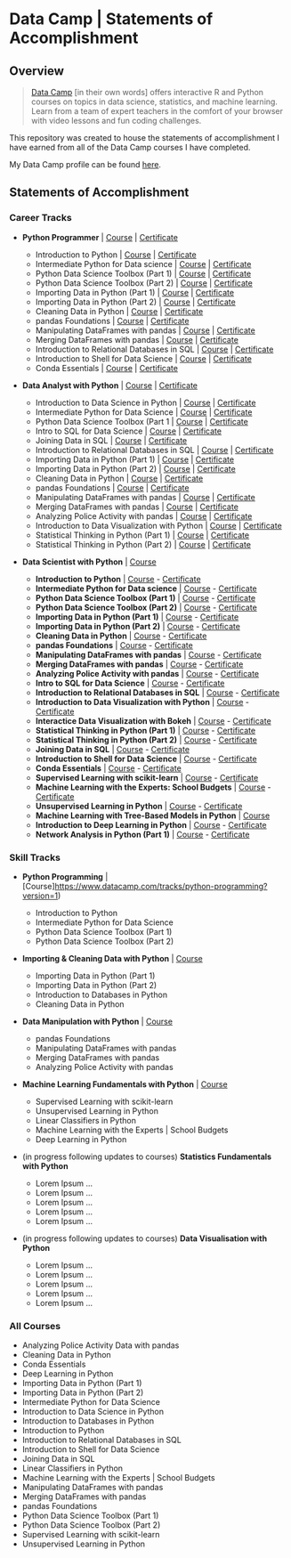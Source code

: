 # Data Camp | Statements of Accomplishment

## Overview

> [Data Camp](https://www.datacamp.com/home) [in their own words] offers interactive R and Python courses on topics in data science, statistics, and machine learning. Learn from a team of expert teachers in the comfort of your browser with video lessons and fun coding challenges.

This repository was created to house the statements of accomplishment I have earned from all of the Data Camp courses I have completed.

My Data Camp profile can be found [here](https://www.datacamp.com/profile/MatthewWilliamNoble).

## Statements of Accomplishment

### Career Tracks

- **Python Programmer** | [Course](https://www.datacamp.com/tracks/python-programmer?version=2) | [Certificate](https://www.datacamp.com/statement-of-accomplishment/track/961404b7132ff372f1eb8511949689da762dff66)
	- Introduction to Python | [Course](https://www.datacamp.com/courses/intro-to-python-for-data-science) | [Certificate](https://www.datacamp.com/statement-of-accomplishment/course/4c242c73d5e22b24130f989b0d38541bdb8a271e)
	- Intermediate Python for Data science | [Course](https://www.datacamp.com/courses/intermediate-python-for-data-science) | [Certificate](https://www.datacamp.com/statement-of-accomplishment/course/0713cbee35e43fb9a135f20ae9f115608e1de9a2)
	- Python Data Science Toolbox (Part 1) | [Course](https://www.datacamp.com/courses/python-data-science-toolbox-part-1) | [Certificate](https://www.datacamp.com/statement-of-accomplishment/course/6b9760e2b783d61f7de19081263f2f9cee7c059b)
	- Python Data Science Toolbox (Part 2) | [Course](https://www.datacamp.com/courses/python-data-science-toolbox-part-2) | [Certificate](https://www.datacamp.com/statement-of-accomplishment/course/f8576fa73c57c4903c68b6e6cb7261f5f35fa01c)
	- Importing Data in Python (Part 1) | [Course](https://www.datacamp.com/courses/importing-data-in-python-part-1) | [Certificate](https://www.datacamp.com/statement-of-accomplishment/course/49647ce54a41fbf003806d18b4f25932c8500bfa)
	- Importing Data in Python (Part 2) | [Course](https://www.datacamp.com/courses/importing-data-in-python-part-2) | [Certificate](https://www.datacamp.com/statement-of-accomplishment/course/3d18052728fada118f46688a2298e03bf2f4be0b)
	- Cleaning Data in Python | [Course](https://www.datacamp.com/courses/cleaning-data-in-python) | [Certificate](https://www.datacamp.com/statement-of-accomplishment/course/0e0a12775a37ceb874c496637ab9d4bc75a31051)
	- pandas Foundations | [Course](https://www.datacamp.com/courses/pandas-foundations) | [Certificate](https://www.datacamp.com/statement-of-accomplishment/course/745a95bb8fd01c55159ddb4659ef1aee112c34ce)
	- Manipulating DataFrames with pandas | [Course](https://www.datacamp.com/courses/manipulating-dataframes-with-pandas) | [Certificate](https://www.datacamp.com/statement-of-accomplishment/course/94b9695aed0f6581754b42f14d78c5d7558e2823)
	- Merging DataFrames with pandas | [Course](https://www.datacamp.com/courses/merging-dataframes-with-pandas) | [Certificate](https://www.datacamp.com/statement-of-accomplishment/course/60bf3e5b0d8116b22c4a99a056455a8216a4c4fa)
	- Introduction to Relational Databases in SQL | [Course](https://www.datacamp.com/courses/introduction-to-relational-databases-in-sql) | [Certificate](https://www.datacamp.com/statement-of-accomplishment/course/08af6218cb8d2fe330e95777671f60f7f8f03fdc)
	- Introduction to Shell for Data Science | [Course](https://www.datacamp.com/courses/introduction-to-shell-for-data-science) | [Certificate](https://www.datacamp.com/statement-of-accomplishment/course/3cd4bd4507c48fcbb78502286b44a4a96a8c3bf6)
	- Conda Essentials | [Course](https://www.datacamp.com/courses/conda-essentials) | [Certificate](https://www.datacamp.com/statement-of-accomplishment/course/6241ca1d6feb02453b492a249ae284bb712cd73a)

-  **Data Analyst with Python** | [Course](https://www.datacamp.com/tracks/data-analyst-with-python?version=2) | [Certificate](https://www.datacamp.com/statement-of-accomplishment/track/3b3c0a391e9f7dcdc6ce5cf9d6c0d38ecabf5ff7)
	- Introduction to Data Science in Python | [Course](https://www.datacamp.com/courses/introduction-to-data-science-in-python) | [Certificate](https://www.datacamp.com/statement-of-accomplishment/course/f0ef3884c6810815cb2ae4c4445d854389ca0a59)
	- Intermediate Python for Data Science | [Course](https://www.datacamp.com/courses/intermediate-python-for-data-science) | [Certificate](https://www.datacamp.com/statement-of-accomplishment/course/0713cbee35e43fb9a135f20ae9f115608e1de9a2)
	- Python Data Science Toolbox (Part 1 | [Course](https://www.datacamp.com/courses/python-data-science-toolbox-part-1) | [Certificate](https://www.datacamp.com/statement-of-accomplishment/course/6b9760e2b783d61f7de19081263f2f9cee7c059b)
  	- Intro to SQL for Data Science | [Course](https://www.datacamp.com/courses/intro-to-sql-for-data-science) | [Certificate](https://www.datacamp.com/statement-of-accomplishment/course/a80f05b7903d00decfafe9a6da9cb242284756d8)
  	- Joining Data in SQL | [Course](https://www.datacamp.com/courses/joining-data-in-postgresql) | [Certificate](https://www.datacamp.com/statement-of-accomplishment/course/028454c9ce2222d509283a29db1808a843734b4a)
  	- Introduction to Relational Databases in SQL | [Course](https://www.datacamp.com/courses/introduction-to-relational-databases-in-sql) | [Certificate](https://www.datacamp.com/statement-of-accomplishment/course/08af6218cb8d2fe330e95777671f60f7f8f03fdc)
  	- Importing Data in Python (Part 1) | [Course](https://www.datacamp.com/courses/importing-data-in-python-part-1) | [Certificate](https://www.datacamp.com/statement-of-accomplishment/course/49647ce54a41fbf003806d18b4f25932c8500bfa)
  	- Importing Data in Python (Part 2) | [Course](https://www.datacamp.com/courses/importing-data-in-python-part-2) | [Certificate](https://www.datacamp.com/statement-of-accomplishment/course/3d18052728fada118f46688a2298e03bf2f4be0b)
  	- Cleaning Data in Python | [Course](https://www.datacamp.com/courses/cleaning-data-in-python) | [Certificate](https://www.datacamp.com/statement-of-accomplishment/course/0e0a12775a37ceb874c496637ab9d4bc75a31051)
  	- pandas Foundations | [Course](https://www.datacamp.com/courses/pandas-foundations) | [Certificate](https://www.datacamp.com/statement-of-accomplishment/course/745a95bb8fd01c55159ddb4659ef1aee112c34ce)
  	- Manipulating DataFrames with pandas | [Course](https://www.datacamp.com/courses/manipulating-dataframes-with-pandas) | [Certificate](https://www.datacamp.com/statement-of-accomplishment/course/94b9695aed0f6581754b42f14d78c5d7558e2823)
  	- Merging DataFrames with pandas | [Course](https://www.datacamp.com/courses/merging-dataframes-with-pandas) | [Certificate](https://www.datacamp.com/statement-of-accomplishment/course/60bf3e5b0d8116b22c4a99a056455a8216a4c4fa)
  	- Analyzing Police Activity with pandas | [Course](https://www.datacamp.com/courses/analyzing-police-activity-with-pandas) | [Certificate](https://www.datacamp.com/statement-of-accomplishment/course/f6939d775818dfa9210a3841a83d4fb6c10c4676)
  	- Introduction to Data Visualization with Python | [Course](https://www.datacamp.com/courses/introduction-to-data-visualization-with-python) | [Certificate](https://www.datacamp.com/statement-of-accomplishment/course/7e8174657c28ce9cb89a896ae39d2d91e55ac54a)
  	- Statistical Thinking in Python (Part 1) | [Course](datacamp.com/courses/statistical-thinking-in-python-part-1) | [Certificate](https://www.datacamp.com/statement-of-accomplishment/course/741903ed33326bee1a07a0a95869488ce2e1632f)
  	- Statistical Thinking in Python (Part 2) | [Course](https://www.datacamp.com/courses/statistical-thinking-in-python-part-2) | [Certificate](https://www.datacamp.com/statement-of-accomplishment/course/eefd01f70abbaf195460a3f9aa1e1440be4eb558)

- **Data Scientist with Python** | [Course](https://www.datacamp.com/tracks/data-scientist-with-python?version=2)
	- **Introduction to Python** | [Course](https://www.datacamp.com/courses/intro-to-python-for-data-science) - [Certificate](https://www.datacamp.com/statement-of-accomplishment/course/4c242c73d5e22b24130f989b0d38541bdb8a271e)
	- **Intermediate Python for Data science** | [Course](https://www.datacamp.com/courses/intermediate-python-for-data-science) - [Certificate](https://www.datacamp.com/statement-of-accomplishment/course/0713cbee35e43fb9a135f20ae9f115608e1de9a2)
	- **Python Data Science Toolbox (Part 1)** | [Course](https://www.datacamp.com/courses/python-data-science-toolbox-part-1) - [Certificate](https://www.datacamp.com/statement-of-accomplishment/course/6b9760e2b783d61f7de19081263f2f9cee7c059b)
	- **Python Data Science Toolbox (Part 2)** | [Course](https://www.datacamp.com/courses/python-data-science-toolbox-part-2) - [Certificate](https://www.datacamp.com/statement-of-accomplishment/course/f8576fa73c57c4903c68b6e6cb7261f5f35fa01c)
	- **Importing Data in Python (Part 1)** | [Course](https://www.datacamp.com/courses/importing-data-in-python-part-1) - [Certificate](https://www.datacamp.com/statement-of-accomplishment/course/49647ce54a41fbf003806d18b4f25932c8500bfa)
	- **Importing Data in Python (Part 2)** | [Course](https://www.datacamp.com/courses/importing-data-in-python-part-2) - [Certificate](https://www.datacamp.com/statement-of-accomplishment/course/3d18052728fada118f46688a2298e03bf2f4be0b)
	- **Cleaning Data in Python** | [Course](https://www.datacamp.com/courses/cleaning-data-in-python) - [Certificate](https://www.datacamp.com/statement-of-accomplishment/course/0e0a12775a37ceb874c496637ab9d4bc75a31051)
	- **pandas Foundations** | [Course](https://www.datacamp.com/courses/pandas-foundations) - [Certificate](https://www.datacamp.com/statement-of-accomplishment/course/745a95bb8fd01c55159ddb4659ef1aee112c34ce)
  	- **Manipulating DataFrames with pandas** | [Course](https://www.datacamp.com/courses/manipulating-dataframes-with-pandas) - [Certificate](https://www.datacamp.com/statement-of-accomplishment/course/94b9695aed0f6581754b42f14d78c5d7558e2823)
  	- **Merging DataFrames with pandas** | [Course](https://www.datacamp.com/courses/merging-dataframes-with-pandas) - [Certificate](https://www.datacamp.com/statement-of-accomplishment/course/60bf3e5b0d8116b22c4a99a056455a8216a4c4fa)
  	- **Analyzing Police Activity with pandas** | [Course](https://www.datacamp.com/courses/analyzing-police-activity-with-pandas) - [Certificate](https://www.datacamp.com/statement-of-accomplishment/course/f6939d775818dfa9210a3841a83d4fb6c10c4676)
  	- **Intro to SQL for Data Science** | [Course](https://www.datacamp.com/courses/intro-to-sql-for-data-science) - [Certificate](https://www.datacamp.com/statement-of-accomplishment/course/a80f05b7903d00decfafe9a6da9cb242284756d8)
	- **Introduction to Relational Databases in SQL** | [Course](https://www.datacamp.com/courses/introduction-to-relational-databases-in-sql) - [Certificate](https://www.datacamp.com/statement-of-accomplishment/course/08af6218cb8d2fe330e95777671f60f7f8f03fdc)
  	- **Introduction to Data Visualization with Python** | [Course](https://www.datacamp.com/courses/introduction-to-data-visualization-with-python) - [Certificate](https://www.datacamp.com/statement-of-accomplishment/course/7e8174657c28ce9cb89a896ae39d2d91e55ac54a)
	- **Interactice Data Visualization with Bokeh** | [Course](https://www.datacamp.com/courses/interactive-data-visualization-with-bokeh) - [Certificate](https://www.datacamp.com/statement-of-accomplishment/course/a18e281d287c1019069b725475b152fa27b1e21a)
  	- **Statistical Thinking in Python (Part 1)** | [Course](datacamp.com/courses/statistical-thinking-in-python-part-1) - [Certificate](https://www.datacamp.com/statement-of-accomplishment/course/741903ed33326bee1a07a0a95869488ce2e1632f)
  	- **Statistical Thinking in Python (Part 2)** | [Course](https://www.datacamp.com/courses/statistical-thinking-in-python-part-2) - [Certificate](https://www.datacamp.com/statement-of-accomplishment/course/eefd01f70abbaf195460a3f9aa1e1440be4eb558)
  	- **Joining Data in SQL** | [Course](https://www.datacamp.com/courses/joining-data-in-postgresql) - [Certificate](https://www.datacamp.com/statement-of-accomplishment/course/028454c9ce2222d509283a29db1808a843734b4a)
	- **Introduction to Shell for Data Science** | [Course](https://www.datacamp.com/courses/introduction-to-shell-for-data-science) - [Certificate](https://www.datacamp.com/statement-of-accomplishment/course/3cd4bd4507c48fcbb78502286b44a4a96a8c3bf6)
	- **Conda Essentials** | [Course](https://www.datacamp.com/courses/conda-essentials) - [Certificate](https://www.datacamp.com/statement-of-accomplishment/course/6241ca1d6feb02453b492a249ae284bb712cd73a)
	- **Supervised Learning with scikit-learn** | [Course](https://www.datacamp.com/courses/supervised-learning-with-scikit-learn) - [Certificate](https://www.datacamp.com/statement-of-accomplishment/course/2d4912c971b27bd75a5fe816b53d8f9d7c109d99)
	- **Machine Learning with the Experts: School Budgets** | [Course](https://www.datacamp.com/courses/machine-learning-with-the-experts-school-budgets) - [Certificate](https://www.datacamp.com/statement-of-accomplishment/course/c4a5505fa9f08be13fefec73bbc8634a0344fdb9)
	- **Unsupervised Learning in Python** | [Course](https://www.datacamp.com/courses/unsupervised-learning-in-python) - [Certificate](https://www.datacamp.com/statement-of-accomplishment/course/f4aa8c15bfee754a3a03ceaf9d54c570cdd5a6ac)
	- **Machine Learning with Tree-Based Models in Python** | [Course](https://www.datacamp.com/courses/machine-learning-with-tree-based-models-in-python)
	- **Introduction to Deep Learning in Python** | [Course](https://www.datacamp.com/courses/deep-learning-in-python) - [Certificate](https://www.datacamp.com/statement-of-accomplishment/course/d8e8729ed4a013b20d3165a6ea33010619d08032)
	- **Network Analysis in Python (Part 1)** | [Course](https://www.datacamp.com/courses/network-analysis-in-python-part-1) - [Certificate](https://www.datacamp.com/statement-of-accomplishment/course/e85bb41c526d71d6d71d70c622453eac90e0f11b)

### Skill Tracks

- **Python Programming** | [Course]https://www.datacamp.com/tracks/python-programming?version=1)
	- Introduction to Python
	- Intermediate Python for Data Science
	- Python Data Science Toolbox (Part 1)
	- Python Data Science Toolbox (Part 2)
  
- **Importing & Cleaning Data with Python** | [Course](https://www.datacamp.com/tracks/importing-cleaning-data-with-python?version=1)
	- Importing Data in Python (Part 1)
	- Importing Data in Python (Part 2)
	- Introduction to Databases in Python
	- Cleaning Data in Python
  
- **Data Manipulation with Python** | [Course](https://www.datacamp.com/tracks/data-manipulation-with-python?version=1)
	- pandas Foundations
	- Manipulating DataFrames with pandas
	- Merging DataFrames with pandas
	- Analyzing Police Activity with pandas
  
- **Machine Learning Fundamentals with Python** | [Course](https://www.datacamp.com/tracks/machine-learning-fundamentals-with-python?version=1)
	- Supervised Learning with scikit-learn
	- Unsupervised Learning in Python
	- Linear Classifiers in Python
	- Machine Learning with the Experts | School Budgets
	- Deep Learning in Python
  
- (in progress following updates to courses) **Statistics Fundamentals with Python**
	- Lorem Ipsum ...
	- Lorem Ipsum ...
	- Lorem Ipsum ...
	- Lorem Ipsum ...
	- Lorem Ipsum ...

- (in progress following updates to courses) **Data Visualisation with Python**
	- Lorem Ipsum ...
	- Lorem Ipsum ...
	- Lorem Ipsum ...
	- Lorem Ipsum ...
	- Lorem Ipsum ...

### All Courses

- Analyzing Police Activity Data with pandas
- Cleaning Data in Python
- Conda Essentials
- Deep Learning in Python
- Importing Data in Python (Part 1)
- Importing Data in Python (Part 2)
- Intermediate Python for Data Science
- Introduction to Data Science in Python
- Introduction to Databases in Python
- Introduction to Python
- Introduction to Relational Databases in SQL
- Introduction to Shell for Data Science
- Joining Data in SQL
- Linear Classifiers in Python
- Machine Learning with the Experts | School Budgets
- Manipulating DataFrames with pandas
- Merging DataFrames with pandas
- pandas Foundations
- Python Data Science Toolbox (Part 1)
- Python Data Science Toolbox (Part 2)
- Supervised Learning with scikit-learn
- Unsupervised Learning in Python

